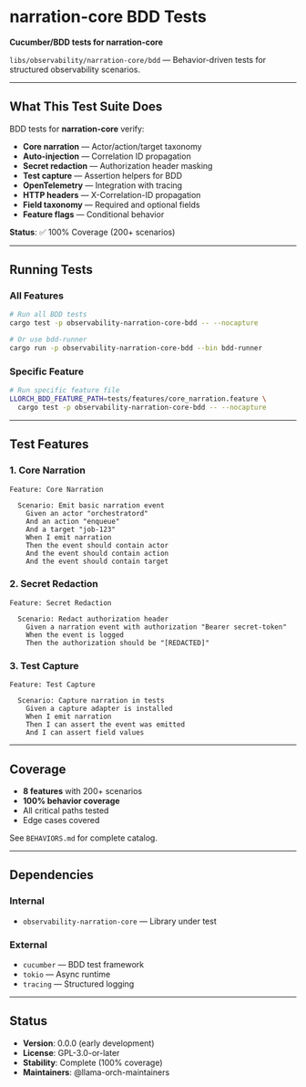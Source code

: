 # narration-core BDD Tests

**Cucumber/BDD tests for narration-core**

`libs/observability/narration-core/bdd` — Behavior-driven tests for structured observability scenarios.

---

## What This Test Suite Does

BDD tests for **narration-core** verify:

- **Core narration** — Actor/action/target taxonomy
- **Auto-injection** — Correlation ID propagation
- **Secret redaction** — Authorization header masking
- **Test capture** — Assertion helpers for BDD
- **OpenTelemetry** — Integration with tracing
- **HTTP headers** — X-Correlation-ID propagation
- **Field taxonomy** — Required and optional fields
- **Feature flags** — Conditional behavior

**Status**: ✅ 100% Coverage (200+ scenarios)

---

## Running Tests

### All Features

```bash
# Run all BDD tests
cargo test -p observability-narration-core-bdd -- --nocapture

# Or use bdd-runner
cargo run -p observability-narration-core-bdd --bin bdd-runner
```

### Specific Feature

```bash
# Run specific feature file
LLORCH_BDD_FEATURE_PATH=tests/features/core_narration.feature \
  cargo test -p observability-narration-core-bdd -- --nocapture
```

---

## Test Features

### 1. Core Narration

```gherkin
Feature: Core Narration

  Scenario: Emit basic narration event
    Given an actor "orchestratord"
    And an action "enqueue"
    And a target "job-123"
    When I emit narration
    Then the event should contain actor
    And the event should contain action
    And the event should contain target
```

### 2. Secret Redaction

```gherkin
Feature: Secret Redaction

  Scenario: Redact authorization header
    Given a narration event with authorization "Bearer secret-token"
    When the event is logged
    Then the authorization should be "[REDACTED]"
```

### 3. Test Capture

```gherkin
Feature: Test Capture

  Scenario: Capture narration in tests
    Given a capture adapter is installed
    When I emit narration
    Then I can assert the event was emitted
    And I can assert field values
```

---

## Coverage

- **8 features** with 200+ scenarios
- **100% behavior coverage**
- All critical paths tested
- Edge cases covered

See `BEHAVIORS.md` for complete catalog.

---

## Dependencies

### Internal

- `observability-narration-core` — Library under test

### External

- `cucumber` — BDD test framework
- `tokio` — Async runtime
- `tracing` — Structured logging

---

## Status

- **Version**: 0.0.0 (early development)
- **License**: GPL-3.0-or-later
- **Stability**: Complete (100% coverage)
- **Maintainers**: @llama-orch-maintainers
